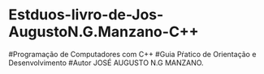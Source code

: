 # Estduos-livro-de-Jos-AugustoN.G.Manzano-C++
#Programação de Computadores com C++
#Guia Pŕatico de Orientação e Desenvolvimento
#Autor JOSÉ AUGUSTO N.G MANZANO.
